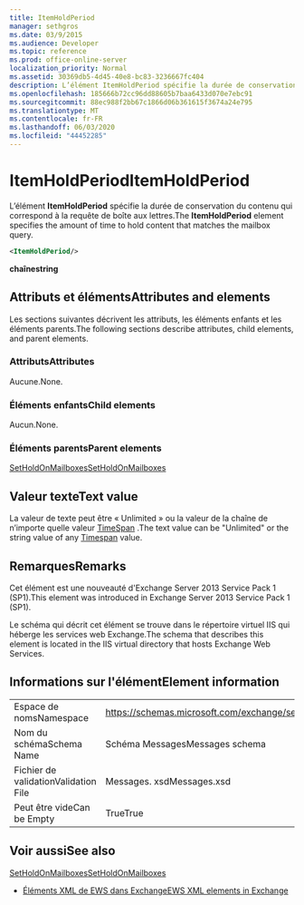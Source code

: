 ```yaml
---
title: ItemHoldPeriod
manager: sethgros
ms.date: 03/9/2015
ms.audience: Developer
ms.topic: reference
ms.prod: office-online-server
localization_priority: Normal
ms.assetid: 30369db5-4d45-40e8-bc83-3236667fc404
description: L’élément ItemHoldPeriod spécifie la durée de conservation du contenu qui correspond à la requête de boîte aux lettres.
ms.openlocfilehash: 185666b72cc96dd88605b7baa6433d070e7ebc91
ms.sourcegitcommit: 88ec988f2bb67c1866d06b361615f3674a24e795
ms.translationtype: MT
ms.contentlocale: fr-FR
ms.lasthandoff: 06/03/2020
ms.locfileid: "44452285"
---
```

# <a name="itemholdperiod"></a><span data-ttu-id="200ad-103">ItemHoldPeriod</span><span class="sxs-lookup"><span data-stu-id="200ad-103">ItemHoldPeriod</span></span>

<span data-ttu-id="200ad-104">L’élément **ItemHoldPeriod** spécifie la durée de conservation du contenu qui correspond à la requête de boîte aux lettres.</span><span class="sxs-lookup"><span data-stu-id="200ad-104">The **ItemHoldPeriod** element specifies the amount of time to hold content that matches the mailbox query.</span></span> 
  
```XML
<ItemHoldPeriod/>
```

 <span data-ttu-id="200ad-105">**chaîne**</span><span class="sxs-lookup"><span data-stu-id="200ad-105">**string**</span></span>
## <a name="attributes-and-elements"></a><span data-ttu-id="200ad-106">Attributs et éléments</span><span class="sxs-lookup"><span data-stu-id="200ad-106">Attributes and elements</span></span>

<span data-ttu-id="200ad-107">Les sections suivantes décrivent les attributs, les éléments enfants et les éléments parents.</span><span class="sxs-lookup"><span data-stu-id="200ad-107">The following sections describe attributes, child elements, and parent elements.</span></span>
  
### <a name="attributes"></a><span data-ttu-id="200ad-108">Attributs</span><span class="sxs-lookup"><span data-stu-id="200ad-108">Attributes</span></span>

<span data-ttu-id="200ad-109">Aucune.</span><span class="sxs-lookup"><span data-stu-id="200ad-109">None.</span></span>
  
### <a name="child-elements"></a><span data-ttu-id="200ad-110">Éléments enfants</span><span class="sxs-lookup"><span data-stu-id="200ad-110">Child elements</span></span>

<span data-ttu-id="200ad-111">Aucun.</span><span class="sxs-lookup"><span data-stu-id="200ad-111">None.</span></span>
  
### <a name="parent-elements"></a><span data-ttu-id="200ad-112">Éléments parents</span><span class="sxs-lookup"><span data-stu-id="200ad-112">Parent elements</span></span>

[<span data-ttu-id="200ad-113">SetHoldOnMailboxes</span><span class="sxs-lookup"><span data-stu-id="200ad-113">SetHoldOnMailboxes</span></span>](setholdonmailboxes.md)
  
## <a name="text-value"></a><span data-ttu-id="200ad-114">Valeur texte</span><span class="sxs-lookup"><span data-stu-id="200ad-114">Text value</span></span>

<span data-ttu-id="200ad-115">La valeur de texte peut être « Unlimited » ou la valeur de la chaîne de n’importe quelle valeur [TimeSpan](https://msdn.microsoft.com/library/1ecy8h51%28v=vs.110%29.aspx) .</span><span class="sxs-lookup"><span data-stu-id="200ad-115">The text value can be "Unlimited" or the string value of any [Timespan](https://msdn.microsoft.com/library/1ecy8h51%28v=vs.110%29.aspx) value.</span></span> 
  
## <a name="remarks"></a><span data-ttu-id="200ad-116">Remarques</span><span class="sxs-lookup"><span data-stu-id="200ad-116">Remarks</span></span>

<span data-ttu-id="200ad-117">Cet élément est une nouveauté d'Exchange Server 2013 Service Pack 1 (SP1).</span><span class="sxs-lookup"><span data-stu-id="200ad-117">This element was introduced in Exchange Server 2013 Service Pack 1 (SP1).</span></span>
  
<span data-ttu-id="200ad-118">Le schéma qui décrit cet élément se trouve dans le répertoire virtuel IIS qui héberge les services web Exchange.</span><span class="sxs-lookup"><span data-stu-id="200ad-118">The schema that describes this element is located in the IIS virtual directory that hosts Exchange Web Services.</span></span>
  
## <a name="element-information"></a><span data-ttu-id="200ad-119">Informations sur l'élément</span><span class="sxs-lookup"><span data-stu-id="200ad-119">Element information</span></span>

|||
|:-----|:-----|
|<span data-ttu-id="200ad-120">Espace de noms</span><span class="sxs-lookup"><span data-stu-id="200ad-120">Namespace</span></span>  <br/> |https://schemas.microsoft.com/exchange/services/2006/messages  <br/> |
|<span data-ttu-id="200ad-121">Nom du schéma</span><span class="sxs-lookup"><span data-stu-id="200ad-121">Schema Name</span></span>  <br/> |<span data-ttu-id="200ad-122">Schéma Messages</span><span class="sxs-lookup"><span data-stu-id="200ad-122">Messages schema</span></span>  <br/> |
|<span data-ttu-id="200ad-123">Fichier de validation</span><span class="sxs-lookup"><span data-stu-id="200ad-123">Validation File</span></span>  <br/> |<span data-ttu-id="200ad-124">Messages. xsd</span><span class="sxs-lookup"><span data-stu-id="200ad-124">Messages.xsd</span></span>  <br/> |
|<span data-ttu-id="200ad-125">Peut être vide</span><span class="sxs-lookup"><span data-stu-id="200ad-125">Can be Empty</span></span>  <br/> |<span data-ttu-id="200ad-126">True</span><span class="sxs-lookup"><span data-stu-id="200ad-126">True</span></span>  <br/> |
   
## <a name="see-also"></a><span data-ttu-id="200ad-127">Voir aussi</span><span class="sxs-lookup"><span data-stu-id="200ad-127">See also</span></span>



[<span data-ttu-id="200ad-128">SetHoldOnMailboxes</span><span class="sxs-lookup"><span data-stu-id="200ad-128">SetHoldOnMailboxes</span></span>](setholdonmailboxes.md)


- [<span data-ttu-id="200ad-129">Éléments XML de EWS dans Exchange</span><span class="sxs-lookup"><span data-stu-id="200ad-129">EWS XML elements in Exchange</span></span>](ews-xml-elements-in-exchange.md)

